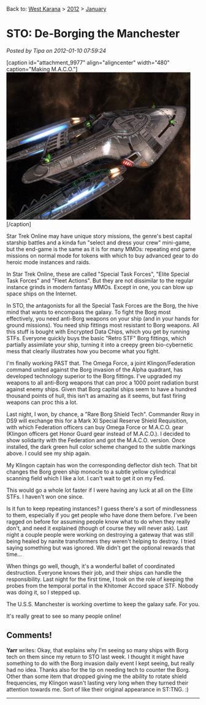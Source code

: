 Back to: [West Karana](/posts/westkarana.md) > [2012](/posts/2012/westkarana.md) > [January](./westkarana.md)
# STO: De-Borging the Manchester

*Posted by Tipa on 2012-01-10 07:59:24*

[caption id="attachment\_9977" align="aligncenter" width="480" caption="Making M.A.C.O."][![](../../../uploads/2012/01/GameClient-2012-01-09-22-00-01-00-480x384.jpg "Making M.A.C.O.")](../../../uploads/2012/01/GameClient-2012-01-09-22-00-01-00.jpg)[/caption]

Star Trek Online may have unique story missions, the genre's best capital starship battles and a kinda fun "select and dress your crew" mini-game, but the end-game is the same as it is for many MMOs: repeating end game missions on normal mode for tokens with which to buy advanced gear to do heroic mode instances and raids.

In Star Trek Online, these are called "Special Task Forces", "Elite Special Task Forces" and "Fleet Actions". But they are not dissimilar to the regular instance grinds in modern fantasy MMOs. Except in one, you can blow up space ships on the Internet.

In STO, the antagonists for all the Special Task Forces are the Borg, the hive mind that wants to encompass the galaxy. To fight the Borg most effectively, you need anti-Borg weapons on your ship (and in your hands for ground missions). You need ship fittings most resistant to Borg weapons. All this stuff is bought with Encrypted Data Chips, which you get by running STFs. Everyone quickly buys the basic "Retro STF" Borg fittings, which partially assimilate your ship, turning it into a creepy green bio-cybernetic mess that clearly illustrates how you become what you fight.

I'm finally working PAST that. The Omega Force, a joint Klingon/Federation command united against the Borg invasion of the Alpha quadrant, has developed technology superior to the Borg fittings. I've upgraded my weapons to all anti-Borg weapons that can proc a 1000 point radiation burst against enemy ships. Given that Borg capital ships seem to have a hundred thousand points of hull, this isn't as amazing as it seems, but fast firing weapons can proc this a lot.

Last night, I won, by chance, a "Rare Borg Shield Tech". Commander Roxy in DS9 will exchange this for a Mark XI Special Reserve Shield Requisition, with which Federation officers can buy Omega Force or M.A.C.O. gear (Klingon officers get Honor Guard gear instead of M.A.C.O.). I decided to show solidarity with the Federation and got the M.A.C.O. version. Once installed, the dark green hull color scheme changed to the subtle markings above. I could see my ship again.

My Klingon captain has won the corresponding deflector dish tech. That bit changes the Borg green ship monocle to a subtle yellow cylindrical scanning field which I like a lot. I can't wait to get it on my Fed.

This would go a whole lot faster if I were having any luck at all on the Elite STFs. I haven't won one since.

Is it fun to keep repeating instances? I guess there's a sort of mindlessness to them, especially if you get people who have done them before. I've been ragged on before for assuming people know what to do when they really don't, and need it explained (though of course they will never ask). Last night a couple people were working on destroying a gateway that was still being healed by nanite transformers they weren't helping to destroy. I tried saying something but was ignored. We didn't get the optional rewards that time...

When things go well, though, it's a wonderful ballet of coordinated destruction. Everyone knows their job, and their ships can handle the responsibility. Last night for the first time, I took on the role of keeping the probes from the temporal portal in the Khitomer Accord space STF. Nobody was doing it, so I stepped up.

The U.S.S. Manchester is working overtime to keep the galaxy safe. For you.

It's really great to see so many people online!
## Comments!

**Yarr** writes: Okay, that explains why I'm seeing so many ships with Borg tech on them since my return to STO last week. I thought it might have something to do with the Borg invasion daily event I kept seeing, but really had no idea. Thanks also for the tip on needing tech to counter the Borg. Other than some item that dropped giving me the ability to rotate shield frequencies, my Klingon wasn't lasting very long when they turned their attention towards me. Sort of like their original appearance in ST:TNG. :)

---


